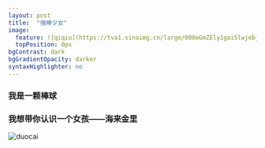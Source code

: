 ```yaml
---
layout: post
title:  "强棒少女"
image:
  feature: ![qiqiu](https://tva1.sinaimg.cn/large/008eGmZEly1goi5lwjebjj31400u0kk1.jpg)
  topPosition: 0px
bgContrast: dark
bgGradientOpacity: darker
syntaxHighlighter: no
---
```

### 我是一颗棒球
  ### 我想带你认识一个女孩——海来金里
  
  ![duocai](https://tva1.sinaimg.cn/large/008eGmZEly1goi5lwjebjj31400u0kk1.jpg)
